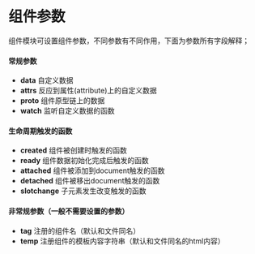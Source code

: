 # 组件参数

组件模块可设置组件参数，不同参数有不同作用，下面为参数所有字段解释；

#### 常规参数

* **data** 自定义数据
* **attrs** 反应到属性(attribute)上的自定义数据
* **proto** 组件原型链上的数据
* **watch** 监听自定义数据的函数

#### 生命周期触发的函数

* **created** 组件被创建时触发的函数
* **ready** 组件数据初始化完成后触发的函数
* **attached** 组件被添加到document触发的函数
* **detached** 组件被移出document触发的函数
* **slotchange** 子元素发生改变触发的函数

#### 非常规参数（一般不需要设置的参数）

* **tag** 注册的组件名（默认和文件同名）
* **temp** 注册组件的模板内容字符串（默认和文件同名的html内容）
